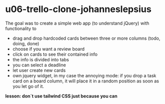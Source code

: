 # u06-trello-clone-johanneslepsius

The goal was to create a simple web app (to understand jQuery) with functionality to
* drag and drop hardcoded cards between three or more columns (todo, doing, done)
* choose if you want a review board
* click on cards to see their contained info
* the info is divided into tabs
* you can select a deadline
* let user create new cards
* own jquery widget, in my case the annoying mode: if you drop a task card on a board column, 
  it will place it in a random position as soon as you let go of it.

**lesson: don´t use tailwind CSS just because you can**
